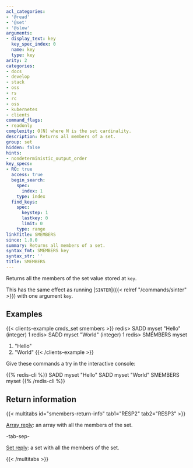 ```yaml
---
acl_categories:
- '@read'
- '@set'
- '@slow'
arguments:
- display_text: key
  key_spec_index: 0
  name: key
  type: key
arity: 2
categories:
- docs
- develop
- stack
- oss
- rs
- rc
- oss
- kubernetes
- clients
command_flags:
- readonly
complexity: O(N) where N is the set cardinality.
description: Returns all members of a set.
group: set
hidden: false
hints:
- nondeterministic_output_order
key_specs:
- RO: true
  access: true
  begin_search:
    spec:
      index: 1
    type: index
  find_keys:
    spec:
      keystep: 1
      lastkey: 0
      limit: 0
    type: range
linkTitle: SMEMBERS
since: 1.0.0
summary: Returns all members of a set.
syntax_fmt: SMEMBERS key
syntax_str: ''
title: SMEMBERS
---
```

Returns all the members of the set value stored at `key`.

This has the same effect as running [`SINTER`]({{< relref "/commands/sinter" >}}) with one argument `key`.

## Examples

{{< clients-example cmds_set smembers >}}
redis> SADD myset "Hello"
(integer) 1
redis> SADD myset "World"
(integer) 1
redis> SMEMBERS myset
1) "Hello"
2) "World"
{{< /clients-example >}}

Give these commands a try in the interactive console:

{{% redis-cli %}}
SADD myset "Hello"
SADD myset "World"
SMEMBERS myset
{{% /redis-cli %}}

## Return information

{{< multitabs id="smembers-return-info" 
    tab1="RESP2" 
    tab2="RESP3" >}}

[Array reply](../../develop/reference/protocol-spec#arrays): an array with all the members of the set.

-tab-sep-

[Set reply](../../develop/reference/protocol-spec#sets): a set with all the members of the set.

{{< /multitabs >}}
